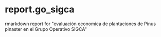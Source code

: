 # report.go_sigca
rmarkdown report for "evaluación economica de plantaciones de Pinus pinaster en el Grupo Operativo SIGCA"
